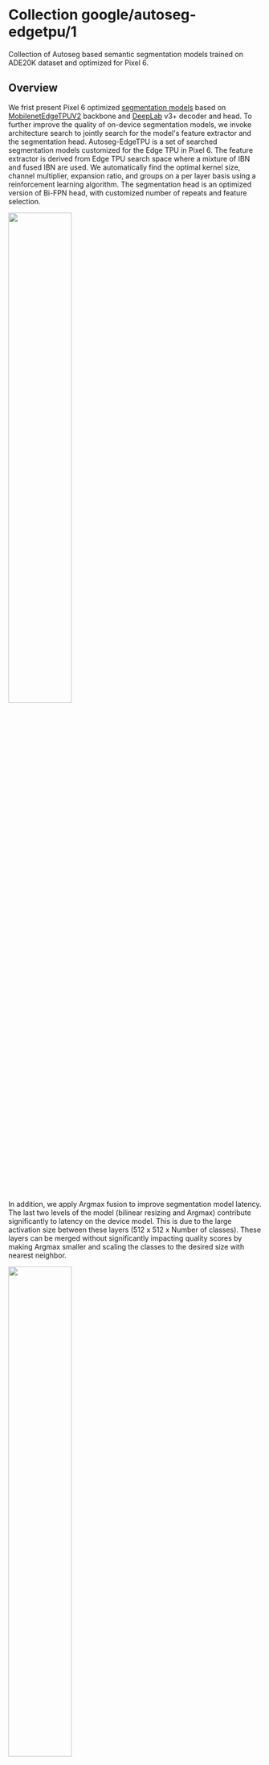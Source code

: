 # Collection google/autoseg-edgetpu/1

Collection of Autoseg based semantic segmentation models trained on ADE20K
dataset and optimized for Pixel 6.

<!-- task: image-segmentation -->
<!-- dataset: ade20k -->

## Overview

We frist present Pixel 6 optimized
[segmentation models](https://tfhub.dev/google/collections/deeplab-edgetpu/1)
based on
[MobilenetEdgeTPUV2](https://tfhub.dev/google/collections/mobilenet-edgetpu-v2/1)
backbone and [DeepLab](https://arxiv.org/pdf/1802.02611.pdf) v3+ decoder and
head. To further improve the quality of on-device segmentation models, we invoke
architecture search to jointly search for the model's feature extractor and the
segmentation head. Autoseg-EdgeTPU is a set of searched segmentation models
customized for the Edge TPU in Pixel 6. The feature extractor is derived from
Edge TPU search space where a mixture of IBN and fused IBN are used. We
automatically find the optimal kernel size, channel multiplier, expansion ratio,
and groups on a per layer basis using a reinforcement learning algorithm. The
segmentation head is an optimized version of Bi-FPN head, with customized number
of repeats and feature selection.

<img src="https://storage.cloud.google.com/tf_model_garden/models/edgetpu/images/readme-seg-plot.png" width="50%" />

In addition, we apply Argmax fusion to improve segmentation model latency. The
last two levels of the model (bilinear resizing and Argmax) contribute
significantly to latency on the device model. This is due to the large
activation size between these layers (512 x 512 x Number of classes). These
layers can be merged without significantly impacting quality scores by making
Argmax smaller and scaling the classes to the desired size with nearest
neighbor.

<img src="https://storage.cloud.google.com/tf_model_garden/models/edgetpu/images/readme-seg-fused-argmax.png" width="50%" />

### Source Code

The model implementation is available in
[TF Model Garden EdgeTPU repository](https://github.com/tensorflow/models/tree/master/official/projects/edgetpu/vision).

### Models

Models with default argmax.

Model                                                                             | mIOU on ADE20K-32classes (int8) | Pixel 6 Edge TPU Latency (ms)
--------------------------------------------------------------------------------- | :-----------------------------: | :---------------------------:
[XS](https://tfhub.dev/google/edgetpu/vision/autoseg-edgetpu/default_argmax/xs/1) | 59.64%                          | 5.4
[S](https://tfhub.dev/google/edgetpu/vision/autoseg-edgetpu/default_argmax/s/1)   | 61.31%                          | 5.7

Models with optimized fused argmax.

Model                                                                           | mIOU on ADE20K-32classes (int8) | Pixel 6 Edge TPU Latency (ms)
------------------------------------------------------------------------------- | :-----------------------------: | :---------------------------:
[XS](https://tfhub.dev/google/edgetpu/vision/autoseg-edgetpu/fused_argmax/xs/1) | 59.62%                          | 3.6
[S](https://tfhub.dev/google/edgetpu/vision/autoseg-edgetpu/fused_argmax/s/1)   | 61.28%                          | 3.9

